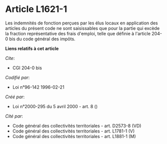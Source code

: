 # Article L1621-1

Les indemnités de fonction perçues par les élus locaux en application des articles du présent code ne sont saisissables que
pour la partie qui excède la fraction représentative des frais d'emploi, telle que définie à l'article 204-0 bis du code
général des impôts.

**Liens relatifs à cet article**

_Cite_:

  - CGI 204-0 bis

_Codifié par_:

  - Loi n°96-142 1996-02-21

_Créé par_:

  - Loi n°2000-295 du 5 avril 2000 - art. 8 ()

_Cité par_:

  - Code général des collectivités territoriales - art. D2573-8 (VD)
  - Code général des collectivités territoriales - art. L1781-1 (V)
  - Code général des collectivités territoriales - art. L1881-1 (M)
